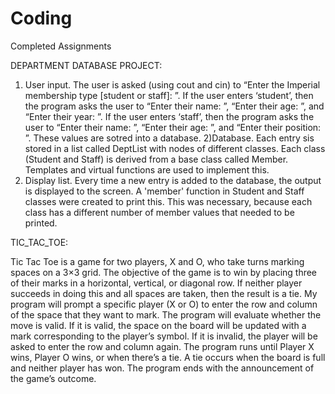 # Coding
Completed Assignments

DEPARTMENT DATABASE PROJECT:
  1) User input. The user is asked (using cout and cin) to “Enter the Imperial membership
type [student or staff]: ”. If the user enters ‘student’, then the program asks the user to “Enter
their name: ”, “Enter their age: ”, and “Enter their year: ”. If the user enters
‘staff’, then the program asks the user to “Enter their name: ”, “Enter their age: ”, and “Enter
their position: ”. These values are sotred into a database.
  2)Database. Each entry sis stored in a list called DeptList with nodes of different
classes. Each class (Student and Staff) is derived from a base class called
Member. Templates and virtual functions are used to implement this.
  3) Display list. Every time a new entry is added to the database, the output is displayed to the screen. A 'member' function in Student and Staff classes were created to print this. This was necessary, because each class has a different number of member values that needed to be printed.
  
  
  
TIC_TAC_TOE:

   Tic Tac Toe is a game for two players, X and O, who take turns marking spaces on a 3×3 grid. The
objective of the game is to win by placing three of their marks in a horizontal, vertical, or diagonal
row. If neither player succeeds in doing this and all spaces are taken, then the result is a tie. 
My program will prompt a specific player (X or O) to enter the row and column of the space that
they want to mark. The program will evaluate whether the move is valid. If it is valid, the space on
the board will be updated with a mark corresponding to the player’s symbol. If it is invalid, the
player will be asked to enter the row and column again. The program runs until Player X
wins, Player O wins, or when there’s a tie. A tie occurs when the board is full and neither player
has won. The program ends with the announcement of the game’s outcome. 
